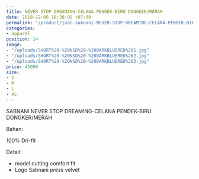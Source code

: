 ```yaml
---
title: NEVER STOP DREAMING-CELANA PENDEK-BIRU DONGKER/MERAH
date: 2018-12-06 18:38:00 +07:00
permalink: "/product/jual-sabnani-NEVER-STOP-DREAMING-CELANA-PENDEK-BIRU-DONGKER-MERAH-futsal-training-jersey-biru.html"
categories:
- apparel
position: 14
image:
- "/uploads/SHORT%20-%20NSD%20-%20DARKBLUERED%201.jpg"
- "/uploads/SHORT%20-%20NSD%20-%20DARKBLUERED%202.jpg"
- "/uploads/SHORT%20-%20NSD%20-%20DARKBLUERED%203.jpg"
price: 45000
size:
- S
- M
- L
- XL
---
```


SABNANI
NEVER STOP DREAMING-CELANA PENDEK-BIRU DONGKER/MERAH

Bahan:

100% Dri-fit


Detail:

- model cutting comfort fit
- Logo Sabnani press velvet